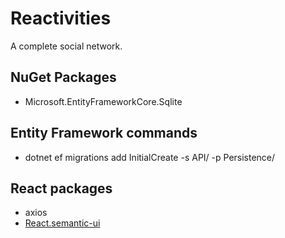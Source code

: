 # Reactivities

A complete social network.

## NuGet Packages

- Microsoft.EntityFrameworkCore.Sqlite

## Entity Framework commands

- dotnet ef migrations add InitialCreate -s API/ -p Persistence/

## React packages
- axios
- [React.semantic-ui](https://react.semantic-ui.com)